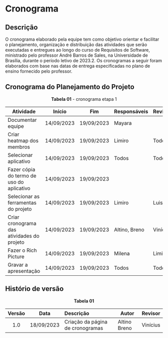 # Cronograma

## Descrição
O cronograma elaborado pela equipe tem como objetivo orientar e facilitar o planejamento,
organização e distribuição das atividades que serão executadas e entregues ao longo do
curso de Requisitos de Software, ministrado pelo professor André Barros de Sales,
na Universidade de Brasília, durante o período letivo de 2023.2. Os cronogramas a
seguir foram elaborados com base nas datas de entrega especificadas no plano de ensino
fornecido pelo professor.

## Cronograma do Planejamento do Projeto



<p align="center"><b>Tabela 01</b> - cronograma etapa 1</p>

| **Atividade** | **Início** | **Fim** | **Responsáveis** |  **Revisores** |
|---------------|------------|---------|------------------|----------------|
| Documentar equipe         | 14/09/2023| 19/09/2023 | Mayara   |            |
| Criar heatmap dos membros | 14/09/2023| 19/09/2023 | Limiro   | Todos |
| Selecionar aplicativo     | 14/09/2023| 19/09/2023 | Todos    | Todos |
| Fazer cópia do termo  de uso do aplicativo    | 14/09/2023| 19/09/2023 | 
| Selecionar as ferramentas  do projeto         | 14/09/2023| 19/09/2023 | Limiro | Luis |
| Criar cronograma das  atividades do projeto   | 14/09/2023| 19/09/2023 | Altino, Breno | Vinícius |
| Fazer o Rich Picture      | 14/09/2023| 19/09/2023 | Milena | Limiro |
| Gravar a apresentação     | 14/09/2023| 19/09/2023 | Todos | Todos |

## Histório de versão

<p align="center"><b>Tabela 01</b></p>

| Versão| Data      | Descrição | Autor | Revisor       |
| :-:   | :-:       | :--       | --    | --            |
| 1.0   |18/09/2023 |Criação da página de cronogramas | Altino Breno | Vinícius |
